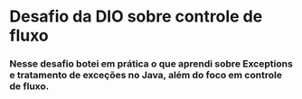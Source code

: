# Desafio da DIO sobre controle de fluxo
### Nesse desafio botei em prática o que aprendi sobre Exceptions e tratamento de exceções no Java, além do foco em controle de fluxo.
